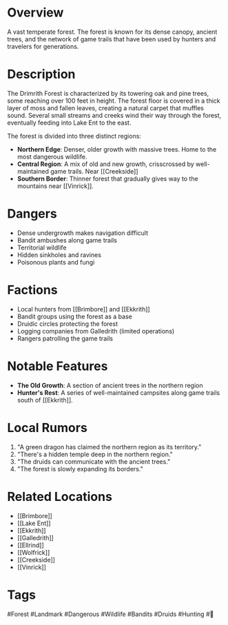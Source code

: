 # Overview

A vast temperate forest. The forest is known for its dense canopy, ancient trees, and the network of game trails that have been used by hunters and travelers for generations.

# Description

The Drimrith Forest is characterized by its towering oak and pine trees, some reaching over 100 feet in height. The forest floor is covered in a thick layer of moss and fallen leaves, creating a natural carpet that muffles sound. Several small streams and creeks wind their way through the forest, eventually feeding into Lake Ent to the east.

The forest is divided into three distinct regions:

- **Northern Edge**: Denser, older growth with massive trees. Home to the most dangerous wildlife.
- **Central Region**: A mix of old and new growth, crisscrossed by well-maintained game trails. Near [[Creekside]]
- **Southern Border**: Thinner forest that gradually gives way to the mountains near [[Vinrick]].

# Dangers

- Dense undergrowth makes navigation difficult
- Bandit ambushes along game trails
- Territorial wildlife
- Hidden sinkholes and ravines
- Poisonous plants and fungi

# Factions

- Local hunters from [[Brimbore]] and [[Ekkrith]]
- Bandit groups using the forest as a base
- Druidic circles protecting the forest
- Logging companies from Galledrith (limited operations)
- Rangers patrolling the game trails

# Notable Features

- **The Old Growth**: A section of ancient trees in the northern region
- **Hunter's Rest**: A series of well-maintained campsites along game trails south of [[Ekkrith]].

# Local Rumors

1. "A green dragon has claimed the northern region as its territory."
2. "There's a hidden temple deep in the northern region."
3. "The druids can communicate with the ancient trees."
4. "The forest is slowly expanding its borders."

# Related Locations

- [[Brimbore]]
- [[Lake Ent]]
- [[Ekkrith]]
- [[Galledrith]]
- [[Ellrind]]
- [[Wolfrick]]
- [[Creekside]]
- [[Vinrick]]

# Tags

#Forest #Landmark #Dangerous #Wildlife #Bandits #Druids #Hunting #🌲
